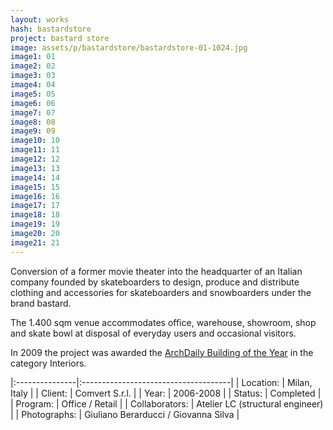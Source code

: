 ```yaml
---
layout: works
hash: bastardstore
project: bastard store
image: assets/p/bastardstore/bastardstore-01-1024.jpg
image1: 01
image2: 02
image3: 03
image4: 04
image5: 05
image6: 06
image7: 07
image8: 08
image9: 09
image10: 10
image11: 11
image12: 12
image13: 13
image14: 14
image15: 15
image16: 16
image17: 17
image18: 18
image19: 19
image20: 20
image21: 21
---
```


Conversion of a former movie theater into the headquarter of an Italian company founded by skateboarders to design, produce and distribute clothing and accessories for skateboarders and snowboarders under the brand bastard.

The 1.400 sqm venue accommodates office, warehouse, showroom, shop and skate bowl at disposal of everyday users and occasional visitors.

In 2009 the project was awarded the [ArchDaily Building of the Year](http://www.archdaily.com/51598/building-of-the-year-2009-interiors-bastard-store-studiometrico) in the category Interiors.

|:---------------|:-------------------------------------|
| Location:      | Milan, Italy                         |
| Client:        | Comvert S.r.l.                       |
| Year:          | 2006-2008                            |
| Status:        | Completed                            |
| Program:       | Office / Retail                      |
| Collaborators: | Atelier LC (structural engineer)     |
| Photographs:   | Giuliano Berarducci / Giovanna Silva |
